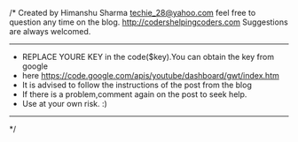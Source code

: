 /*
Created by Himanshu Sharma
techie_28@yahoo.com
feel free to question any time on the blog.
http://codershelpingcoders.com
Suggestions are always welcomed.


*************************************************************************
*   REPLACE YOURE KEY in the code($key).You can obtain the key from google
*   here https://code.google.com/apis/youtube/dashboard/gwt/index.htm
*   It is advised to follow the instructions of the post from the blog
*   If there is a problem,comment again on the post to seek help. 
*   Use at your own risk. :)
*************************************************************************
*/